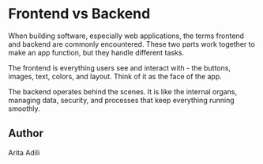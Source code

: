 # Frontend vs Backend

When building software, especially web applications, the terms frontend and backend are commonly encountered. These two parts work together to make an app function, but they handle different tasks.

The frontend is everything users see and interact with - the buttons, images, text, colors, and layout. Think of it as the face of the app.

The backend operates behind the scenes. It is like the internal organs, managing data, security, and processes that keep everything running smoothly.

## Author
Arita Adili
    

